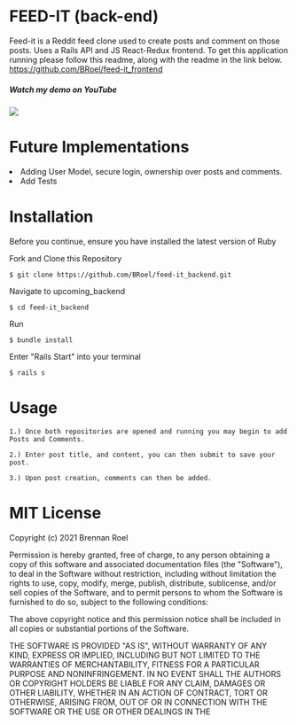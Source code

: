 # FEED-IT (back-end)
Feed-it is a Reddit feed clone used to create posts and comment on those posts. Uses a Rails API and JS React-Redux frontend. To get this application running please follow this readme, along with the readme in the link below. https://github.com/BRoel/feed-it_frontend

##### Watch my demo on YouTube
<a href= 'https://www.youtube.com/watch?v=XlyqpubZrHY' rel="nofollow"><img src= "https://raw.githubusercontent.com/BRoel/feed-it_frontend/main/public/yt_logo_rgb_dark.png" /></a>

# Future Implementations

<li>Adding User Model, secure login, ownership over posts and comments.</li>
<li>Add Tests</li>

# Installation 

Before you continue, ensure you have installed the latest version of Ruby

Fork and Clone this Repository
```
$ git clone https://github.com/BRoel/feed-it_backend.git
```
Navigate to upcoming_backend
```
$ cd feed-it_backend
```
Run
```
$ bundle install
```
Enter "Rails Start" into your terminal
```
$ rails s
```
# Usage
```
1.) Once both repositories are opened and running you may begin to add Posts and Comments.
```
```
2.) Enter post title, and content, you can then submit to save your post.
```
```
3.) Upon post creation, comments can then be added.
```
# MIT License

Copyright (c) 2021 Brennan Roel

Permission is hereby granted, free of charge, to any person obtaining a copy
of this software and associated documentation files (the "Software"), to deal
in the Software without restriction, including without limitation the rights
to use, copy, modify, merge, publish, distribute, sublicense, and/or sell
copies of the Software, and to permit persons to whom the Software is
furnished to do so, subject to the following conditions:

The above copyright notice and this permission notice shall be included in all
copies or substantial portions of the Software.

THE SOFTWARE IS PROVIDED "AS IS", WITHOUT WARRANTY OF ANY KIND, EXPRESS OR
IMPLIED, INCLUDING BUT NOT LIMITED TO THE WARRANTIES OF MERCHANTABILITY,
FITNESS FOR A PARTICULAR PURPOSE AND NONINFRINGEMENT. IN NO EVENT SHALL THE
AUTHORS OR COPYRIGHT HOLDERS BE LIABLE FOR ANY CLAIM, DAMAGES OR OTHER
LIABILITY, WHETHER IN AN ACTION OF CONTRACT, TORT OR OTHERWISE, ARISING FROM,
OUT OF OR IN CONNECTION WITH THE SOFTWARE OR THE USE OR OTHER DEALINGS IN THE
